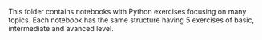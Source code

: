 This folder contains notebooks with Python exercises focusing on many topics. Each notebook has the same structure having 5 exercises of basic, intermediate and avanced level.
